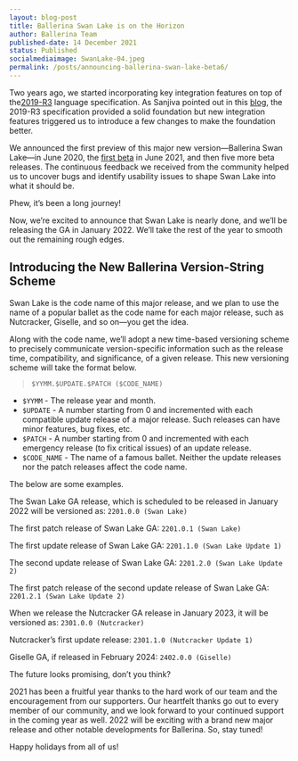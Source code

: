 ```yaml
---
layout: blog-post
title: Ballerina Swan Lake is on the Horizon
author: Ballerina Team
published-date: 14 December 2021
status: Published
socialmediaimage: SwanLake-04.jpeg
permalink: /posts/announcing-ballerina-swan-lake-beta6/
---
```


Two years ago, we started incorporating key integration features on top of the[2019-R3](https://ballerina.io/spec/lang/2019R3/) language specification. As Sanjiva pointed out in this [blog](https://blog.ballerina.io/posts/announcing-the-first-preview-of-ballerina-swan-lake/), the 2019-R3 specification provided a solid foundation but new integration features triggered us to introduce a few changes to make the foundation better.

We announced the first preview of this major new version—Ballerina Swan Lake—in June 2020, the [first beta](https://blog.ballerina.io/posts/announcing-ballerina-swan-lake-beta1/) in June 2021, and then five more beta releases. The continuous feedback we received from the community helped us to uncover bugs and identify usability issues to shape Swan Lake into what it should be.

Phew, it’s been a long journey!

Now, we’re excited to announce that Swan Lake is nearly done, and we’ll be releasing the GA in January 2022. We’ll take the rest of the year to smooth out the remaining rough edges. 

## Introducing the New Ballerina Version-String Scheme

Swan Lake is the code name of this major release, and we plan to use the name of a popular ballet as the code name for each major release, such as Nutcracker, Giselle, and so on—you get the idea. 

Along with the code name, we’ll adopt a new time-based versioning scheme to precisely communicate version-specific information such as the release time, compatibility, and significance,  of a given release. This new versioning scheme will take the format below.

>`$YYMM.$UPDATE.$PATCH ($CODE_NAME)`

- `$YYMM` - The release year and month. 
- `$UPDATE` - A number starting from 0 and incremented with each compatible update release of a major release. Such releases can have minor features, bug fixes, etc. 
- `$PATCH` - A number starting from 0 and incremented with each emergency release (to fix critical issues) of an update release.
- `$CODE_NAME` - The name of a famous ballet. Neither the update releases nor the patch releases affect the code name. 

The below are some examples.

The Swan Lake GA release, which is scheduled to be released in January 2022 will be versioned as:
`2201.0.0 (Swan Lake)`

The first patch release of Swan Lake GA: 
`2201.0.1 (Swan Lake)`

The first update release of Swan Lake GA: 
`2201.1.0 (Swan Lake Update 1) `

The second update release of Swan Lake GA: 
`2201.2.0 (Swan Lake Update 2) `

The first patch release of the second update release of Swan Lake GA:
`2201.2.1 (Swan Lake Update 2)` 

When we release the Nutcracker GA release in January 2023, it will be versioned as:
`2301.0.0 (Nutcracker)`

Nutcracker’s first update release:
`2301.1.0 (Nutcracker Update 1)`

Giselle GA, if released in February 2024: 
`2402.0.0 (Giselle)`

The future looks promising, don’t you think?

2021 has been a fruitful year thanks to the hard work of our team and the encouragement from our supporters. Our heartfelt thanks go out to every member of our community, and we look forward to your continued support in the coming year as well. 2022 will be exciting with a brand new major release and other notable developments for Ballerina. So, stay tuned! 

Happy holidays from all of us! 
  